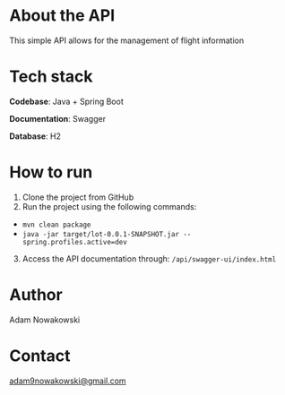 # About the API


This simple API allows for the management of flight information


# Tech stack

**Codebase**: Java + Spring Boot

**Documentation**: Swagger

**Database**: H2


# How to run

1. Clone the project from GitHub
2. Run the project using the following commands:
- `mvn clean package`
- `java -jar target/lot-0.0.1-SNAPSHOT.jar --spring.profiles.active=dev`
3. Access the API documentation through: `/api/swagger-ui/index.html`

# Author
Adam Nowakowski

# Contact
adam9nowakowski@gmail.com
